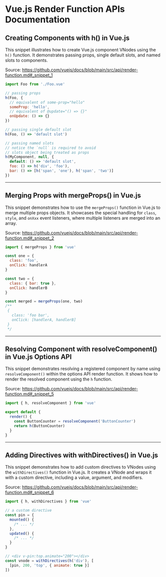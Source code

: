 # Vue.js Render Function APIs Documentation

## Creating Components with h() in Vue.js

This snippet illustrates how to create Vue.js component VNodes using the `h()` function. It demonstrates passing props, single default slots, and named slots to components.

Source: https://github.com/vuejs/docs/blob/main/src/api/render-function.md#_snippet_1

```javascript
import Foo from './Foo.vue'

// passing props
h(Foo, {
  // equivalent of some-prop="hello"
  someProp: 'hello',
  // equivalent of @update="() => {}"
  onUpdate: () => {}
})

// passing single default slot
h(Foo, () => 'default slot')

// passing named slots
// notice the `null` is required to avoid
// slots object being treated as props
h(MyComponent, null, {
  default: () => 'default slot',
  foo: () => h('div', 'foo'),
  bar: () => [h('span', 'one'), h('span', 'two')]
})
```

---

## Merging Props with mergeProps() in Vue.js

This snippet demonstrates how to use the `mergeProps()` function in Vue.js to merge multiple props objects.  It showcases the special handling for `class`, `style`, and `onXxx` event listeners, where multiple listeners are merged into an array.

Source: https://github.com/vuejs/docs/blob/main/src/api/render-function.md#_snippet_2

```javascript
import { mergeProps } from 'vue'

const one = {
  class: 'foo',
  onClick: handlerA
}

const two = {
  class: { bar: true },
  onClick: handlerB
}

const merged = mergeProps(one, two)
/**
 {
   class: 'foo bar',
   onClick: [handlerA, handlerB]
 }
 */
```

---

## Resolving Component with resolveComponent() in Vue.js Options API

This snippet demonstrates resolving a registered component by name using `resolveComponent()` within the options API render function. It shows how to render the resolved component using the `h` function.

Source: https://github.com/vuejs/docs/blob/main/src/api/render-function.md#_snippet_5

```javascript
import { h, resolveComponent } from 'vue'

export default {
  render() {
    const ButtonCounter = resolveComponent('ButtonCounter')
    return h(ButtonCounter)
  }
}
```

---

## Adding Directives with withDirectives() in Vue.js

This snippet demonstrates how to add custom directives to VNodes using the `withDirectives()` function in Vue.js. It creates a VNode and wraps it with a custom directive, including a value, argument, and modifiers.

Source: https://github.com/vuejs/docs/blob/main/src/api/render-function.md#_snippet_6

```javascript
import { h, withDirectives } from 'vue'

// a custom directive
const pin = {
  mounted() {
    /* ... */
  },
  updated() {
    /* ... */
  }
}

// <div v-pin:top.animate="200"></div>
const vnode = withDirectives(h('div'), [
  [pin, 200, 'top', { animate: true }]
])
```
